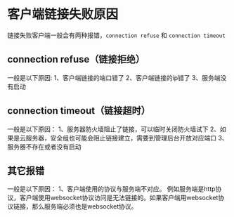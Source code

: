 # 客户端链接失败原因

链接失败客户端一般会有两种报错，```connection refuse``` 和 ```connection timeout```

## connection refuse（链接拒绝）
 
一般是以下原因:
1、客户端链接的端口错了
2、客户端链接的ip错了
3、服务端没有启动

## connection timeout（链接超时）
 
一般是以下原因：
1、服务器防火墙阻止了链接，可以临时关闭防火墙试下
2、如果是云服务器，安全组也可能会阻止链接建立，需要到管理后台开放对应端口
3、服务器不存在或者没有启动

## 其它报错

一般是以下原因：
1、客户端使用的协议与服务端不对应。
例如服务端是http协议，客户端使用websocket协议访问是无法链接的。如果客户端用websocket协议链接，那么服务端必须也是websocket协议。
